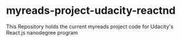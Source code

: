 # myreads-project-udacity-reactnd
This Repository holds the current myreads project code for Udacity's React.js nanodegree program
